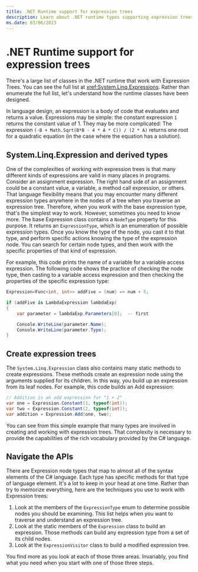 ```yaml
---
title: .NET Runtime support for expression trees
description: Learn about .NET runtime types supporting expression trees, creating expression trees, and techniques for working with expression tree APIs.
ms.date: 03/06/2023
---
```


# .NET Runtime support for expression trees

There's a large list of classes in the .NET runtime that work with Expression Trees. You can see the full list at <xref:System.Linq.Expressions>. Rather than enumerate the full list, let's understand how the runtime classes have been designed.

In language design, an expression is a body of code that evaluates and returns a value. Expressions may be simple: the constant expression `1` returns the constant value of 1. They may be more complicated: The expression `(-B + Math.Sqrt(B*B - 4 * A * C)) / (2 * A)` returns one root for a quadratic equation (in the case where the equation has a solution).

## System.Linq.Expression and derived types

One of the complexities of working with expression trees is that many different kinds of expressions are valid in many places in programs. Consider an assignment expression. The right hand side of an assignment could be a constant value, a variable, a method call expression, or others. That language flexibility means that you may encounter many different expression types anywhere in the nodes of a tree when you traverse an expression tree. Therefore, when you work with the base expression type, that's the simplest way to work. However, sometimes you need to know more. The base Expression class contains a `NodeType` property for this purpose. It returns an `ExpressionType`, which is an enumeration of possible expression types. Once you know the type of the node, you cast it to that type, and perform specific actions knowing the type of the expression node. You can search for certain node types, and then work with the specific properties of that kind of expression.

For example, this code prints the name of a variable for a variable access expression. The following code shows the practice of checking the node type, then casting to a variable access expression and then checking the properties of the specific expression type:

```csharp
Expression<Func<int, int>> addFive = (num) => num + 5;

if (addFive is LambdaExpression lambdaExp)
{
    var parameter = lambdaExp.Parameters[0];  -- first

    Console.WriteLine(parameter.Name);
    Console.WriteLine(parameter.Type);
}
```

## Create expression trees

The `System.Linq.Expression` class also contains many static methods to create expressions. These methods create an expression node using the arguments supplied for its children. In this way, you build up an expression from its leaf nodes. For example, this code builds an Add expression:

```csharp
// Addition is an add expression for "1 + 2"
var one = Expression.Constant(1, typeof(int));
var two = Expression.Constant(2, typeof(int));
var addition = Expression.Add(one, two);
```

You can see from this simple example that many types are involved in creating and working with expression trees. That complexity is necessary to provide the capabilities of the rich vocabulary provided by the C# language.

## Navigate the APIs

There are Expression node types that map to almost all of the syntax elements of the C# language. Each type has specific methods for that type of language element. It's a lot to keep in your head at one time. Rather than try to memorize everything, here are the techniques you use to work with Expression trees:

1. Look at the members of the `ExpressionType` enum to determine possible nodes you should be examining. This list helps when you want to traverse and understand an expression tree.
1. Look at the static members of the `Expression` class to build an expression. Those methods can build any expression type from a set of its child nodes.
1. Look at the `ExpressionVisitor` class to build a modified expression tree.

You find more as you look at each of those three areas. Invariably, you find what you need when you start with one of those three steps.
